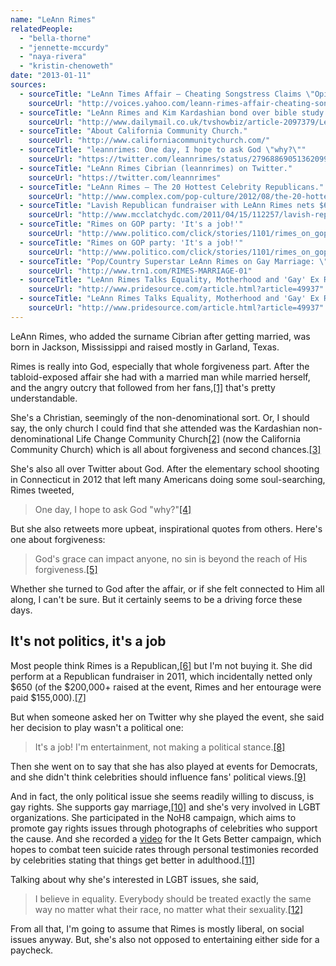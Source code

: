 ```yaml
---
name: "LeAnn Rimes"
relatedPeople:
  - "bella-thorne"
  - "jennette-mccurdy"
  - "naya-rivera"
  - "kristin-chenoweth"
date: "2013-01-11"
sources:
  - sourceTitle: "LeAnn Times Affair — Cheating Songstress Claims \"Opinions Have No Bearing on My Life.\""
    sourceUrl: "http://voices.yahoo.com/leann-rimes-affair-cheating-songstress-claims-opinions-6365394.html"
  - sourceTitle: "LeAnn Rimes and Kim Kardashian bond over bible study and attend church together."
    sourceUrl: "http://www.dailymail.co.uk/tvshowbiz/article-2097379/LeAnn-Rimes-Kim-Kardashian-bond-bible-study-attend-church-together.html"
  - sourceTitle: "About California Community Church."
    sourceUrl: "http://www.californiacommunitychurch.com/"
  - sourceTitle: "leannrimes: One day, I hope to ask God \"why?\""
    sourceUrl: "https://twitter.com/leannrimes/status/279688690513620992"
  - sourceTitle: "LeAnn Rimes Cibrian (leannrimes) on Twitter."
    sourceUrl: "https://twitter.com/leannrimes"
  - sourceTitle: "LeAnn Rimes – The 20 Hottest Celebrity Republicans."
    sourceUrl: "http://www.complex.com/pop-culture/2012/08/the-20-hottest-celebrity-republicans/leann-rimes"
  - sourceTitle: "Lavish Republican fundraiser with LeAnn Rimes nets $650."
    sourceUrl: "http://www.mcclatchydc.com/2011/04/15/112257/lavish-republican-fundraiser-with.html"
  - sourceTitle: "Rimes on GOP party: 'It's a job!'"
    sourceUrl: "http://www.politico.com/click/stories/1101/rimes_on_gop_party_its_a_job.html"
  - sourceTitle: "Rimes on GOP party: 'It's a job!'"
    sourceUrl: "http://www.politico.com/click/stories/1101/rimes_on_gop_party_its_a_job.html"
  - sourceTitle: "Pop/Country Superstar LeAnn Rimes on Gay Marriage: \"It's About Equality.\""
    sourceUrl: "http://www.trn1.com/RIMES-MARRIAGE-01"
  - sourceTitle: "LeAnn Rimes Talks Equality, Motherhood and 'Gay' Ex Rumors."
    sourceUrl: "http://www.pridesource.com/article.html?article=49937"
  - sourceTitle: "LeAnn Rimes Talks Equality, Motherhood and 'Gay' Ex Rumors."
    sourceUrl: "http://www.pridesource.com/article.html?article=49937"
---
```


LeAnn Rimes, who added the surname Cibrian after getting married, was born in Jackson, Mississippi and raised mostly in Garland, Texas.

Rimes is really into God, especially that whole forgiveness part. After the tabloid-exposed affair she had with a married man while married herself, and the angry outcry that followed from her fans,<a class="source-citation" href="http://voices.yahoo.com/leann-rimes-affair-cheating-songstress-claims-opinions-6365394.html" title="LeAnn Times Affair — Cheating Songstress Claims &quot;Opinions Have No Bearing on My Life.&quot;">[1]</a> that's pretty understandable.

She's a Christian, seemingly of the non-denominational sort. Or, I should say, the only church I could find that she attended was the Kardashian non-denominational Life Change Community Church<a class="source-citation" href="http://www.dailymail.co.uk/tvshowbiz/article-2097379/LeAnn-Rimes-Kim-Kardashian-bond-bible-study-attend-church-together.html" title="LeAnn Rimes and Kim Kardashian bond over bible study and attend church together.">[2]</a> (now the California Community Church) which is all about forgiveness and second chances.<a class="source-citation" href="http://www.californiacommunitychurch.com/" title="About California Community Church.">[3]</a>

She's also all over Twitter about God. After the elementary school shooting in Connecticut in 2012 that left many Americans doing some soul-searching, Rimes tweeted,

>One day, I hope to ask God "why?"<a class="source-citation" href="https://twitter.com/leannrimes/status/279688690513620992" title="leannrimes: One day, I hope to ask God &quot;why?&quot;">[4]</a>

But she also retweets more upbeat, inspirational quotes from others. Here's one about forgiveness:

>God's grace can impact anyone, no sin is beyond the reach of His forgiveness.<a class="source-citation" href="https://twitter.com/leannrimes" title="LeAnn Rimes Cibrian (leannrimes) on Twitter.">[5]</a>

Whether she turned to God after the affair, or if she felt connected to Him all along, I can't be sure. But it certainly seems to be a driving force these days.


## It's not politics, it's a job

Most people think Rimes is a Republican,<a class="source-citation" href="http://www.complex.com/pop-culture/2012/08/the-20-hottest-celebrity-republicans/leann-rimes" title="LeAnn Rimes – The 20 Hottest Celebrity Republicans.">[6]</a> but I'm not buying it. She did perform at a Republican fundraiser in 2011, which incidentally netted only $650 (of the $200,000+ raised at the event, Rimes and her entourage were paid $155,000).<a class="source-citation" href="http://www.mcclatchydc.com/2011/04/15/112257/lavish-republican-fundraiser-with.html" title="Lavish Republican fundraiser with LeAnn Rimes nets $650.">[7]</a>

But when someone asked her on Twitter why she played the event, she said her decision to play wasn't a political one:

>It's a job! I'm entertainment, not making a political stance.<a class="source-citation" href="http://www.politico.com/click/stories/1101/rimes_on_gop_party_its_a_job.html" title="Rimes on GOP party: &apos;It&apos;s a job!&apos;">[8]</a>

Then she went on to say that she has also played at events for Democrats, and she didn't think celebrities should influence fans' political views.<a class="source-citation" href="http://www.politico.com/click/stories/1101/rimes_on_gop_party_its_a_job.html" title="Rimes on GOP party: &apos;It&apos;s a job!&apos;">[9]</a>

And in fact, the only political issue she seems readily willing to discuss, is gay rights. She supports gay marriage,<a class="source-citation" href="http://www.trn1.com/RIMES-MARRIAGE-01" title="Pop/Country Superstar LeAnn Rimes on Gay Marriage: &quot;It&apos;s About Equality.&quot;">[10]</a> and she's very involved in LGBT organizations. She participated in the NoH8 campaign, which aims to promote gay rights issues through photographs of celebrities who support the cause. And she recorded a [video](http://www.youtube.com/watch?v=AKD561oGZxc) for the It Gets Better campaign, which hopes to combat teen suicide rates through personal testimonies recorded by celebrities stating that things get better in adulthood.<a class="source-citation" href="http://www.pridesource.com/article.html?article=49937" title="LeAnn Rimes Talks Equality, Motherhood and &apos;Gay&apos; Ex Rumors.">[11]</a>

Talking about why she's interested in LGBT issues, she said,

>I believe in equality. Everybody should be treated exactly the same way no matter what their race, no matter what their sexuality.<a class="source-citation" href="http://www.pridesource.com/article.html?article=49937" title="LeAnn Rimes Talks Equality, Motherhood and &apos;Gay&apos; Ex Rumors.">[12]</a>

From all that, I'm going to assume that Rimes is mostly liberal, on social issues anyway. But, she's also not opposed to entertaining either side for a paycheck.